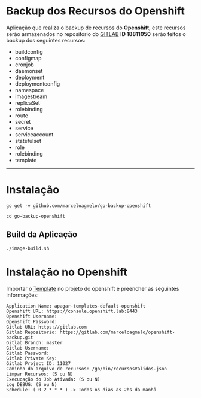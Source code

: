 # Backup dos Recursos do Openshift

Aplicação que realiza o backup de recursos do **Openshift**, este recursos serão armazenados no repositório do [GITLAB](https://gitlab.com/marceloagmelo/openshift-backup.git) **ID 18811050** serão feitos o backup dos seguintes recursos:

- buildconfig
- configmap
- cronjob
- daemonset
- deployment
- deploymentconfig
- namespace
- imagestream
- replicaSet
- rolebinding
- route
- secret
- service
- serviceaccount
- statefulset
- role
- rolebinding
- template

----

# Instalação

```
go get -v github.com/marceloagmelo/go-backup-openshift
```
```
cd go-backup-openshift
```

## Build da Aplicação

```
./image-build.sh
```

# Instalação no Openshift


Importar o [Template](https://github.com/marceloagmelo/go-backup-openshift/blob/master/openshift/template/go-backup-openshift-template.json) no projeto do openshift e preencher as seguintes informações:

```
Application Name: apagar-templates-default-openshift
Openshift URL: https://console.openshift.lab:8443
Openshift Username: 
Openshift Password:
Gitlab URL: https://gitlab.com
Gitlab Repositório: https://gitlab.com/marceloagmelo/openshift-backup.git
Gitlab Branch: master
Gitlab Username: 
Gitlab Password:
Gitlab Private Key:
Gitlab Project ID: 11027
Caminho do arquivo de recursos: /go/bin/recursosValidos.json
Limpar Recursos: (S ou N)
Execucação do Job Ativada: (S ou N)
Log DEBUG: (S ou N)
Schedule: ( 0 2 * * * ) -> Todos os dias as 2hs da manhã
```
